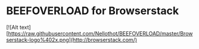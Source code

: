 # BEEFOVERLOAD for Browserstack 
[![Alt text] [https://raw.githubusercontent.com/Nellothot/BEEFOVERLOAD/master/Browserstack-logo%402x.png](http://browserstack.com/)
